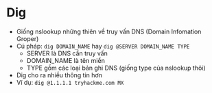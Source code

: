 # Dig
- Giống nslookup những thiên về truy vấn DNS (Domain Infomation Groper)
- Cú pháp: ```dig DOMAIN_NAME``` hay ```dig @SERVER DOMAIN_NAME TYPE```
  - SERVER là DNS cần truy vấn
  - DOMAIN_NAME là tên miền
  - TYPE gồm các loại bản ghi DNS (giống type của nslookup thôi)
- Dig cho ra nhiều thông tin hơn
- Ví dụ: ```dig @1.1.1.1 tryhackme.com MX```
  
